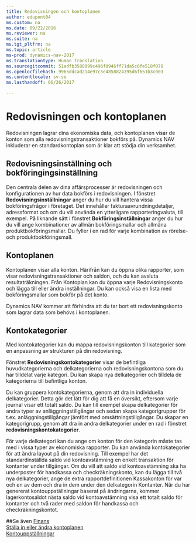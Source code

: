 ```yaml
---
title: Redovisningen och kontoplanen
author: edupont04
ms.custom: na
ms.date: 09/22/2016
ms.reviewer: na
ms.suite: na
ms.tgt_pltfrm: na
ms.topic: article
ms-prod: dynamics-nav-2017
ms.translationtype: Human Translation
ms.sourcegitcommit: 51adfb3588099c496f0946ff71da5c6fe518f070
ms.openlocfilehash: 9965ddcad214e97c5e4858824395d6f651b3c003
ms.contentlocale: sv-se
ms.lasthandoff: 06/26/2017

---
```


# <a name="the-general-ledger-and-the-chart-of-accounts"></a>Redovisningen och kontoplanen
Redovisningen lagrar dina ekonomiska data, och kontoplanen visar de konton som alla redovisningstransaktioner bokförs på. Dynamics NAV inkluderar en standardkontoplan som är klar att stödja din verksamhet.

## <a name="general-ledger-setup-and-general-posting-setup"></a>Redovisningsinställning och bokföringingsinställning
Den centrala delen av dina affärsprocesser är redovisningen och konfigurationen av hur data bokförs i redovisningen.
I fönstret **Redovisningsinställningar** anger du hur du vill hantera vissa bokföringsfrågor i företaget. Det innehåller fakturaavrundningdetaljer, adressformat och om du vill använda en ytterligare rapporteringvaluta, till exempel.
På liknande sätt i fönstret **Bokföringsinställningar** anger du hur du vill ange kombinationer av allmän bokföringsmallar och allmäna produktbokföringsmallar. Du fyller i en rad för varje kombination av rörelse- och produktbokföringsmall.  

## <a name="the-chart-of-accounts"></a>Kontoplanen
Kontoplanen visar alla konton. Härifrån kan du öppna olika rapporter, som visar redovisningstransaktioner och saldon, och du kan avsluta resultaträkningen. Från Kontoplan kan du öppna varje Redovisningskonto och lägga till eller ändra inställningar. Du kan också visa en lista med bokföringsmallar som bokför på det konto.  

Dynamics NAV kommer att förhindra att du tar bort ett redovisningskonto som lagrar data som behövs i kontoplanen.  

## <a name="account-categories"></a>Kontokategorier
Med kontokategorier kan du mappa redovisningskonton till kategorier som en anpassning av strukturen på din redovisning.  

Fönstret **Redovisningskontokategorier** visar de befintliga huvudkategorierna och delkategorierna och redovisningskontona som du har tilldelat varje kategori. Du kan skapa nya delkategorier och tilldela de kategorierna till befintliga konton.  

Du kan gruppera kontokategorierna, genom att dra in individuella delkategorier. Detta gör det lätt för dig att få en översikt, eftersom varje journal visar ett totalt saldo. Du kan till exempel skapa delkategorier för andra typer av anläggningstillgångar och sedan skapa kategorigrupper för t.ex. anläggningstillgångar jämfört med omsättningstillgångar. Du skapar en kategorigrupp, genom att dra in andra delkategorier under en rad i fönstret **redovisningskontokategorier**.  

För varje delkategori kan du ange om konton för den kategorin måste tas med i vissa typer av ekonomiska rapporter. Du kan använda kontokategorier för att ändra layout på din redovisning. Till exempel har det standardinställda saldo vid kontoavstämning en enkelt transaktion för kontanter under tillgångar. Om du vill att saldo vid kontoavstämning ska ha underposter för handkassa och checkräkningskonto, kan du lägga till två nya delkategorier, ange de extra rapportdefinitionen Kassakonton för var och en av dem och dra in dem under den delkategorin Kontanter. När du har genererat kontouppställningar baserat på ändringarna, kommer lagerkontosaldot nästa saldo vid kontoavstämning visa ett totalt saldo för kontanter och två rader med saldon för handkassa och checkräkningskontot.     

##<a name="see-also"></a>Se även
[Finans](finance-setup.md)  
[Ställa in eller ändra kontoplanen](finance-setup-setup-chart-accounts.md)  
[Kontouppställningar](finance-setup-account-schedule.md)  

